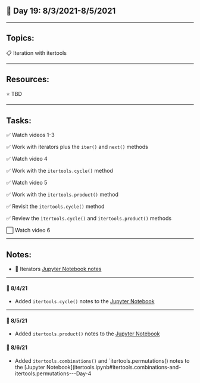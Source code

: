 ## :calendar: Day 19: 8/3/2021-8/5/2021

---

## Topics:

:clipboard: Iteration with itertools

---

## Resources:

:star: TBD

---

## Tasks:

:white_check_mark: Watch videos 1-3

:white_check_mark: Work with iterators plus the `iter()` and `next()` methods

:white_check_mark: Watch video 4

:white_check_mark: Work with the `itertools.cycle()` method

:white_check_mark: Watch video 5

:white_check_mark: Work with the `itertools.product()` method

:white_check_mark: Revisit the `itertools.cycle()` method

:white_check_mark: Review the `itertools.cycle()` and `itertools.product()` methods

:white_large_square: Watch video 6

---

## Notes:

- :notebook: Iterators [Jupyter Notebook notes](itertools.ipynb)

---

#### :notebook: 8/4/21

- Added `itertools.cycle()` notes to the [Jupyter Notebook](itertools.ipynb#itertools.cycle---Day-2)

---

#### :notebook: 8/5/21

- Added `itertools.product()` notes to the [Jupyter Notebook](itertools.ipynb#itertools.product---Day-3)

#### :notebook: 8/6/21

- Added `itertools.combinations()` and `itertools.permutations() notes to the [Jupyter Notebook](itertools.ipynb#itertools.combinations-and-itertools.permutations---Day-4
